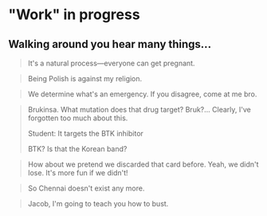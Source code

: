# "Work" in progress

## Walking around you hear many things...

> It's a natural process—everyone can get pregnant.

> Being Polish is against my religion.

> We determine what's an emergency. If you disagree, come at me bro.

> Brukinsa. What mutation does that drug target? Bruk?... Clearly, I've forgotten too much about this.
>
> Student: It targets the BTK inhibitor
>
> BTK? Is that the Korean band?

> How about we pretend we discarded that card before. Yeah, we didn't lose. It's more fun if we didn't!

> So Chennai doesn't exist any more. 

> Jacob, I'm going to teach you how to bust. 


